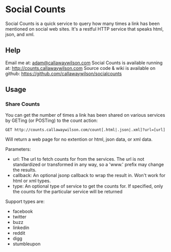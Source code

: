# Social Counts

Social Counts is a quick service to query how many times a link has been mentioned on social web sites.  It's a restful HTTP service that speaks html, json, and xml.

## Help

Email me at: adam@callawaywilson.com
Social Counts is available running at: http://counts.callawaywilson.com
Source code & wiki is available on github: https://github.com/callawaywilson/socialcounts

## Usage

### Share Counts

You can get the number of times a link has been shared on various services by GETing (or POSTing) to the count action:

```
GET http://counts.callawaywilson.com/count[.html|.json|.xml]?url=[url]

```

Will return a web page for no extention or html, json data, or xml data.

Parameters:
* url: The url to fetch counts for from the services.  The url is not standardized or transformed in any way, so a 'www.' prefix may change the results.
* callback:  An optional jsonp callback to wrap the result in.  Won't work for html or xml types.
* type: An optional type of service to get the counts for.  If specified, only the counts for the particular service will be returned

Support types are:
* facebook
* twitter
* buzz
* linkedin
* reddit
* digg
* stumbleupon